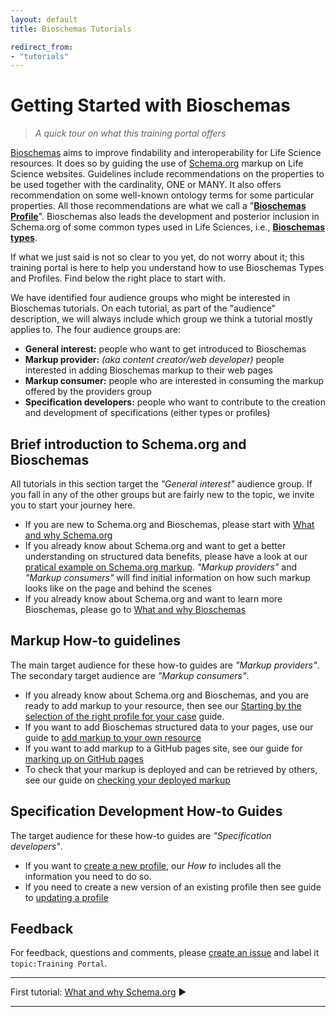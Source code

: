 ```yaml
---
layout: default
title: Bioschemas Tutorials

redirect_from:
- "tutorials"
---
```


# Getting Started with Bioschemas
>_A quick tour on what this training portal offers_


[Bioschemas](/) aims to improve findability and interoperability for Life Science resources. It does so by guiding the use of [Schema.org](https://schema.org/) markup on Life Science websites. Guidelines include recommendations on the properties to be used together with the cardinality, ONE or MANY. It also offers recommendation on some well-known ontology terms for some particular properties. All those recommendations are what we call a "[__Bioschemas Profile__](/profiles)". Bioschemas also leads the development and posterior inclusion in Schema.org of some common types used in Life Sciences, i.e., [__Bioschemas types__](/types).

If what we just said is not so clear to you yet, do not worry about it; this training portal is here to help you understand how to use Bioschemas Types and Profiles. Find below the right place to start with.

We have identified four audience groups who might be interested in Bioschemas tutorials. On each tutorial, as part of the "audience" description, we will always include which group we think a tutorial mostly applies to. The four audience groups are:
* __General interest:__ people who want to get introduced to Bioschemas
* __Markup provider:__ _(aka content creator/web developer)_ people interested in adding Bioschemas markup to their web pages
* __Markup consumer:__ people who are interested in consuming the markup offered by the providers group
* __Specification developers:__ people who want to contribute to the creation and development of specifications (either types or profiles)

## Brief introduction to Schema.org and Bioschemas

All tutorials in this section target the _"General interest"_ audience group. If you fall in any of the other groups but are fairly new to the topic, we invite you to start your journey here.

- If you are new to Schema.org and Bioschemas, please start with [What and why Schema.org](./what_why_schema)
- If you already know about Schema.org and want to get a better understanding on structured data benefits, please have a look at our [pratical example on Schema.org markup](./markup_examples). _"Markup providers"_ and _"Markup consumers"_ will find initial information on how such markup looks like on the page and behind the scenes
- If you already know about Schema.org and want to learn more Bioschemas, please go to [What and why Bioschemas](./what_why_bioschemas)

## Markup How-to guidelines

The main target audience for these how-to guides are _"Markup providers"_. The secondary target audience are _"Markup consumers"_.

- If you already know about Schema.org and Bioschemas, and you are ready to add markup to your resource, then see our [Starting by the selection of the right profile for your case](./howto/howto_right_profile) guide.
- If you want to add Bioschemas structured data to your pages, use our guide to [add markup to your own resource](./howto/howto_add_markup)
- If you want to add markup to a GitHub pages site, see our guide for [marking up on GitHub pages](./howto/howto_add_github)
- To check that your markup is deployed and can be retrieved by others, see our guide on [checking your deployed markup](./howto/howto_check_deploy)

## Specification Development How-to Guides

The target audience for these how-to guides are _"Specification developers"_.

- If you want to [create a new profile](./howto/howto_create_new_profile), our _How to_ includes all the information you need to do so.
- If you need to create a new version of an existing profile then see guide to [updating a profile](./howto/howto_new_profile_version)

## Feedback
For feedback, questions and comments, please [create an issue](https://github.com/Bioschemas/specifications/labels/topic%3ATrainingPortal) and label it `topic:Training Portal`.

***
First tutorial: [What and why Schema.org](what_why_schema) &#9654;

***
